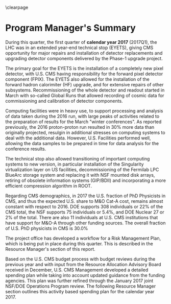 \clearpage

# Program Manager's Summary

During this quarter, the first quarter of  **calendar year 2017** (2017Q1), the
LHC was in an extended year-end technical stop (EYETS), giving CMS opportunity
for major repairs and installation of detector replacements and upgrading
detector components delivered by the Phase-1 upgrade project.

The primary goal for the EYETS is the installation of a completely new pixel detector, with U.S. CMS having responsibility for the forward pixel detector component (FPIX). The EYETS also allowed for the installation of the forward hadron calorimiter (HF) upgrade, and for extensive repairs of other subsystems.  Recommissioning of the whole detector and readout started in March with so-called Global Runs that allowed recording of cosmic data for commissioning and calibration of detector components.

Computing facilities were in heavy use, to support processing and analysis of data taken during the 2016 run, with large peaks of activities related to the preparation of results for the March "winter conferences". As reported previously, the 2016 proton-proton run resulted in 30% more data than originally projected, resulgin in additional stresses on computing systems to deal with the additional data. However, U.S. Facilities performed well, allowing the data samples to be prepared in time for data analysis for the conference results.

The technical stop also allowed transitioning of important computing systems to new version, in particular installation of the Singularity virtualization layer on US facilities, decommissioning of the Fermilab LPC BlueArc storage system and replacing it with NSF mounted disk arrays, retiring of obsolete information systems (GIP/BDII) and incorporating a more efficient compression algorithm in ROOT.

Regarding CMS demographics, in 2017 the U.S. fraction of PhD Physicists in CMS, and thus the expected U.S. share to M&O Cat-A cost, remains almost constant with respect to 2016. DOE supports 308 individuals or 22% of the CMS total, the NSF supports 75 individuals or 5.4%, and DOE Nuclear 27 or 2% of the total. There are also 11 individuals at U.S. CMS institutions that have support for M&O-A through other funding sources. The overall fraction of U.S. PhD physicists in CMS is 30.0%

The project office has developed a workflow for a Risk Management Plan, which is being put in place during this quarter. This is described in the Resource Manager's section of this report.

Based on the U.S. CMS budget process with budget reviews during the previous
year and with input from the
Resource Allocation Advisory Board received in December, U.S. CMS Management developed a detailed spending plan while taking into account updated guidance from the funding agencies. This plan was further refined through the January 2017 joint NSF/DOE Operations Program review. The following Resource Manager section outlines this activity based spending plan for the calendar year 2017.
